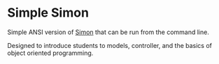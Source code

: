 # Simple Simon

Simple ANSI version of [Simon](https://en.wikipedia.org/wiki/Simon_(game)) that can be run from the command line.

Designed to introduce students to models, controller, and the basics of object oriented programming.
